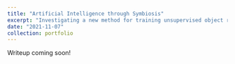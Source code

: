 ```yaml
---
title: "Artificial Intelligence through Symbiosis"
excerpt: "Investigating a new method for training unsupervised object recognition models using egocentric computer vision from head-worn displays.<br/><img src='/images/ai-through-symbiosis.jpg'>"
date: "2021-11-07"
collection: portfolio
---
```


Writeup coming soon!